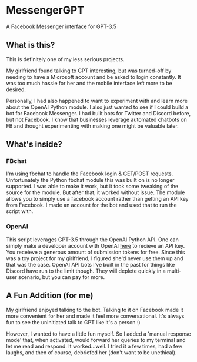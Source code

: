 # MessengerGPT
A Facebook Messenger interface for GPT-3.5

## What is this?
This is definitely one of my less serious projects.

My girlfriend found talking to GPT interesting, but was turned-off by needing to have a Microsoft account and be asked to login constantly. It was too much hassle for her and the mobile interface left more to be desired.

Personally, I had also happened to want to experiment with and learn more about the OpenAI Python module. I also just wanted to see if I could build a bot for Facebook Messenger. I had built bots for Twitter and Discord before, but not Facebook.
I know that businesses leverage automated chatbots on FB and thought experimenting with making one might be valuable later.

## What's inside?
### FBchat
I'm using fbchat to handle the Facebook login & GET/POST requests. Unfortunately the Python fbchat module this was built on is no longer supported. I was able to make it work, but it took some tweaking of the source for the module. But after that, it worked without issue. The module allows you to simply use a facebook account rather than getting an API key from Facebook. I made an account for the bot and used that to run the script with.

### OpenAI
This script leverages GPT-3.5 through the OpenAI Python API. One can simply make a developer account with OpenAI [here](https://platform.openai.com/) to recieve an API key. You receieve a generous amount of submission tokens for free. Since this was a toy project for my girlfriend, I figured she'd never use them up and that was the case. OpenAI API bots I've built in the past for things like Discord have run to the limit though. They will deplete quickly in a multi-user scenario, but you can pay for more. 

## A Fun Addition (for me)
My girlfriend enjoyed talking to the bot. Talking to it on Facebook made it more convenient for her and made it feel more conversational. It's always fun to see the uninitiated talk to GPT like it's a person :)

However, I wanted to have a little fun myself. So I added a 'manual response mode' that, when activated, would forward her queries to my terminal and let me read and respond. It worked...well. I tried it a few times, had a few laughs, and then of course, debriefed her (don't want to be unethical). 
